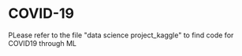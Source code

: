 # COVID-19

PLease refer to the file "data science project_kaggle" to find code for COVID19 through ML
